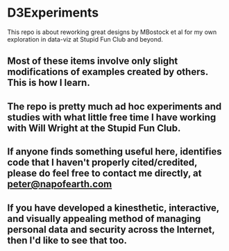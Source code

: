 D3Experiments
=============

This repo is about reworking great designs by MBostock et al for my own exploration in data-viz at Stupid Fun Club and beyond.

## Most of these items involve only slight modifications of examples created by others. This is how I learn.
## The repo is pretty much ad hoc experiments and studies with what little free time I have working with Will Wright at the Stupid Fun Club.
## If anyone finds something useful here, identifies code that I haven't properly cited/credited, please do feel free to contact me directly, at peter@napofearth.com
## If you have developed a kinesthetic, interactive, and visually appealing method of managing personal data and security across the Internet, then I'd like to see that too.
